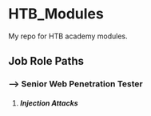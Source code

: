# HTB_Modules

My repo for HTB academy modules.

## Job Role Paths

### --> Senior Web Penetration Tester

1. ##### Injection Attacks
